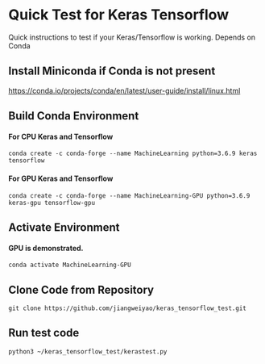 # Quick Test for Keras Tensorflow

Quick instructions to test if your Keras/Tensorflow is working. Depends on Conda

## Install Miniconda if Conda is not present

https://conda.io/projects/conda/en/latest/user-guide/install/linux.html

## Build Conda Environment

#### For CPU Keras and Tensorflow
```
conda create -c conda-forge --name MachineLearning python=3.6.9 keras tensorflow
```

#### For GPU Keras and Tensorflow
```
conda create -c conda-forge --name MachineLearning-GPU python=3.6.9 keras-gpu tensorflow-gpu
```

## Activate Environment
#### GPU is demonstrated. 

```
conda activate MachineLearning-GPU
```

## Clone Code from Repository
```
git clone https://github.com/jiangweiyao/keras_tensorflow_test.git
```

## Run test code
```
python3 ~/keras_tensorflow_test/kerastest.py
```
